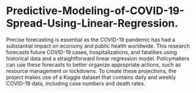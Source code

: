 # Predictive-Modeling-of-COVID-19-Spread-Using-Linear-Regression.
Precise forecasting is essential as the COVID-19 pandemic has had a substantial impact on economy and public health worldwide. This research forecasts future COVID-19 cases, hospitalizations, and fatalities using historical data and a straightforward linear regression model. Policymakers can use these forecasts to better organize appropriate actions, such as resource management or lockdowns. To create these projections, the project makes use of a Kaggle dataset that contains daily and weekly COVID-19 data, including case numbers and death rates.

